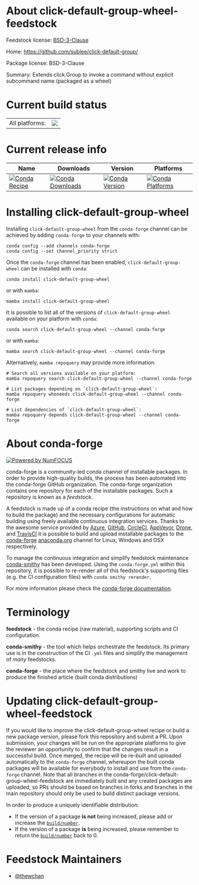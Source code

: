 About click-default-group-wheel-feedstock
=========================================

Feedstock license: [BSD-3-Clause](https://github.com/conda-forge/click-default-group-wheel-feedstock/blob/main/LICENSE.txt)

Home: https://github.com/sublee/click-default-group/

Package license: BSD-3-Clause

Summary: Extends click.Group to invoke a command without explicit subcommand name (packaged as a wheel)

Current build status
====================


<table><tr><td>All platforms:</td>
    <td>
      <a href="https://dev.azure.com/conda-forge/feedstock-builds/_build/latest?definitionId=16093&branchName=main">
        <img src="https://dev.azure.com/conda-forge/feedstock-builds/_apis/build/status/click-default-group-wheel-feedstock?branchName=main">
      </a>
    </td>
  </tr>
</table>

Current release info
====================

| Name | Downloads | Version | Platforms |
| --- | --- | --- | --- |
| [![Conda Recipe](https://img.shields.io/badge/recipe-click--default--group--wheel-green.svg)](https://anaconda.org/conda-forge/click-default-group-wheel) | [![Conda Downloads](https://img.shields.io/conda/dn/conda-forge/click-default-group-wheel.svg)](https://anaconda.org/conda-forge/click-default-group-wheel) | [![Conda Version](https://img.shields.io/conda/vn/conda-forge/click-default-group-wheel.svg)](https://anaconda.org/conda-forge/click-default-group-wheel) | [![Conda Platforms](https://img.shields.io/conda/pn/conda-forge/click-default-group-wheel.svg)](https://anaconda.org/conda-forge/click-default-group-wheel) |

Installing click-default-group-wheel
====================================

Installing `click-default-group-wheel` from the `conda-forge` channel can be achieved by adding `conda-forge` to your channels with:

```
conda config --add channels conda-forge
conda config --set channel_priority strict
```

Once the `conda-forge` channel has been enabled, `click-default-group-wheel` can be installed with `conda`:

```
conda install click-default-group-wheel
```

or with `mamba`:

```
mamba install click-default-group-wheel
```

It is possible to list all of the versions of `click-default-group-wheel` available on your platform with `conda`:

```
conda search click-default-group-wheel --channel conda-forge
```

or with `mamba`:

```
mamba search click-default-group-wheel --channel conda-forge
```

Alternatively, `mamba repoquery` may provide more information:

```
# Search all versions available on your platform:
mamba repoquery search click-default-group-wheel --channel conda-forge

# List packages depending on `click-default-group-wheel`:
mamba repoquery whoneeds click-default-group-wheel --channel conda-forge

# List dependencies of `click-default-group-wheel`:
mamba repoquery depends click-default-group-wheel --channel conda-forge
```


About conda-forge
=================

[![Powered by
NumFOCUS](https://img.shields.io/badge/powered%20by-NumFOCUS-orange.svg?style=flat&colorA=E1523D&colorB=007D8A)](https://numfocus.org)

conda-forge is a community-led conda channel of installable packages.
In order to provide high-quality builds, the process has been automated into the
conda-forge GitHub organization. The conda-forge organization contains one repository
for each of the installable packages. Such a repository is known as a *feedstock*.

A feedstock is made up of a conda recipe (the instructions on what and how to build
the package) and the necessary configurations for automatic building using freely
available continuous integration services. Thanks to the awesome service provided by
[Azure](https://azure.microsoft.com/en-us/services/devops/), [GitHub](https://github.com/),
[CircleCI](https://circleci.com/), [AppVeyor](https://www.appveyor.com/),
[Drone](https://cloud.drone.io/welcome), and [TravisCI](https://travis-ci.com/)
it is possible to build and upload installable packages to the
[conda-forge](https://anaconda.org/conda-forge) [anaconda.org](https://anaconda.org/)
channel for Linux, Windows and OSX respectively.

To manage the continuous integration and simplify feedstock maintenance
[conda-smithy](https://github.com/conda-forge/conda-smithy) has been developed.
Using the ``conda-forge.yml`` within this repository, it is possible to re-render all of
this feedstock's supporting files (e.g. the CI configuration files) with ``conda smithy rerender``.

For more information please check the [conda-forge documentation](https://conda-forge.org/docs/).

Terminology
===========

**feedstock** - the conda recipe (raw material), supporting scripts and CI configuration.

**conda-smithy** - the tool which helps orchestrate the feedstock.
                   Its primary use is in the construction of the CI ``.yml`` files
                   and simplify the management of *many* feedstocks.

**conda-forge** - the place where the feedstock and smithy live and work to
                  produce the finished article (built conda distributions)


Updating click-default-group-wheel-feedstock
============================================

If you would like to improve the click-default-group-wheel recipe or build a new
package version, please fork this repository and submit a PR. Upon submission,
your changes will be run on the appropriate platforms to give the reviewer an
opportunity to confirm that the changes result in a successful build. Once
merged, the recipe will be re-built and uploaded automatically to the
`conda-forge` channel, whereupon the built conda packages will be available for
everybody to install and use from the `conda-forge` channel.
Note that all branches in the conda-forge/click-default-group-wheel-feedstock are
immediately built and any created packages are uploaded, so PRs should be based
on branches in forks and branches in the main repository should only be used to
build distinct package versions.

In order to produce a uniquely identifiable distribution:
 * If the version of a package **is not** being increased, please add or increase
   the [``build/number``](https://docs.conda.io/projects/conda-build/en/latest/resources/define-metadata.html#build-number-and-string).
 * If the version of a package **is** being increased, please remember to return
   the [``build/number``](https://docs.conda.io/projects/conda-build/en/latest/resources/define-metadata.html#build-number-and-string)
   back to 0.

Feedstock Maintainers
=====================

* [@thewchan](https://github.com/thewchan/)


